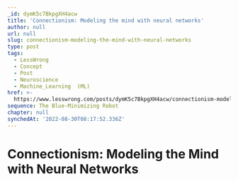 ```yaml
---
_id: dymK5c7BkpgXH4acw
title: 'Connectionism: Modeling the mind with neural networks'
author: null
url: null
slug: connectionism-modeling-the-mind-with-neural-networks
type: post
tags:
  - LessWrong
  - Concept
  - Post
  - Neuroscience
  - Machine_Learning  (ML)
href: >-
  https://www.lesswrong.com/posts/dymK5c7BkpgXH4acw/connectionism-modeling-the-mind-with-neural-networks
sequence: The Blue-Minimizing Robot
chapter: null
synchedAt: '2022-08-30T08:17:52.336Z'
---
```


# Connectionism: Modeling the Mind with Neural Networks
